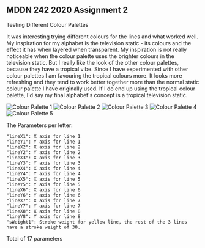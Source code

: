 ## MDDN 242 2020 Assignment 2


Testing Different Colour Palettes
    
  It was interesting trying different colours for the lines and what worked well. My inspiration for my alphabet is the television static - its colours and the effect it has when layered when transparent. My inspiration is not really noticeable when the colour palette uses the brighter colours in the television static. But I really like the look of the other colour palettes, because they have a tropical vibe. Since I have experimented with other colour palettes I am favouring the tropical colours more. It looks more refreshing and they tend to work better together more than the normal static colour palette I have originally used. If I do end up using the tropical colour palette, I'd say my final alphabet's concept is a tropical television static.

![Colour Palette 1](https://imgur.com/lZsllcS) 
![Colour Palette 2](https://imgur.com/vcGldiU) 
![Colour Palette 3](https://imgur.com/KekTPHd) 
![Colour Palette 4](https://imgur.com/Fim0gu6) 
![Colour Palette 5](https://imgur.com/93OBlzG) 


The Parameters per letter:

    "lineX1": X axis for line 1
    "lineY1": Y axis for line 1
    "lineX2": X axis for line 2
    "lineY2": Y axis for line 2
    "lineX3": X axis for line 3
    "lineY3": Y axis for line 3
    "lineX4": X axis for line 4
    "lineY4": Y axis for line 4
    "lineX5": X axis for line 5
    "lineY5": Y axis for line 5
    "lineX6": X axis for line 6
    "lineY6": Y axis for line 6
    "lineX7": X axis for line 7
    "lineY7": Y axis for line 7
    "lineX8": X axis for line 8
    "lineY8": Y axis for line 8
    "sWeight1": Stroke weight for yellow line, the rest of the 3 lines have a stroke weight of 30.

Total of 17 parameters